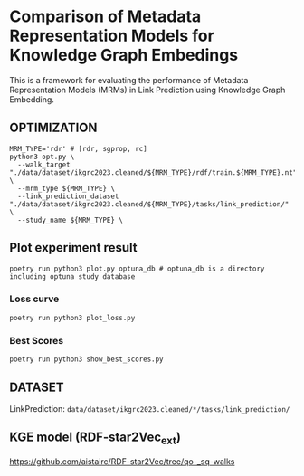 # Comparison of Metadata Representation Models for Knowledge Graph Embedings

This is a framework for evaluating the performance of Metadata Representation Models (MRMs) in Link Prediction using Knowledge Graph Embedding.

## OPTIMIZATION
```shell
MRM_TYPE='rdr' # [rdr, sgprop, rc]
python3 opt.py \
  --walk_target "./data/dataset/ikgrc2023.cleaned/${MRM_TYPE}/rdf/train.${MRM_TYPE}.nt" \
  --mrm_type ${MRM_TYPE} \
  --link_prediction_dataset "./data/dataset/ikgrc2023.cleaned/${MRM_TYPE}/tasks/link_prediction/" \
  --study_name ${MRM_TYPE} \

```

## Plot experiment result
```shell
poetry run python3 plot.py optuna_db # optuna_db is a directory including optuna study database
```

### Loss curve
```shell
poetry run python3 plot_loss.py
```

### Best Scores
```shell
poetry run python3 show_best_scores.py
```


## DATASET
LinkPrediction: `data/dataset/ikgrc2023.cleaned/*/tasks/link_prediction/`

## KGE model (RDF-star2Vec<sub>ext</sub>)
https://github.com/aistairc/RDF-star2Vec/tree/qo-_sq-walks
